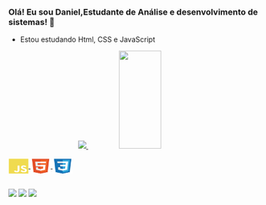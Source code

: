 ### Olá! Eu sou Daniel,Estudante de Análise e desenvolvimento de sistemas! 👋



- Estou estudando Html, CSS e JavaScript

<div align="center">
  <a href="https://github.com/D4niel001">
  <img height="195px" width"49%" src="https://github-readme-stats.vercel.app/api?username=D4niel001&show_icons=true&theme=dracula&include_all_commits=true&count_private=true"/>
  <img height="195px" width="41%" src="https://github-readme-stats.vercel.app/api/top-langs/?username=D4niel001&layout=compact&langs_count=7&theme=dracula"/>
</div>
<div style="display: inline_block"><br>
  <img align="center" alt="Rafa-Js" height="30" width="40" src="https://raw.githubusercontent.com/devicons/devicon/master/icons/javascript/javascript-plain.svg">
  <img align="center" alt="Rafa-HTML" height="30" width="40" src="https://raw.githubusercontent.com/devicons/devicon/master/icons/html5/html5-original.svg">
  <img align="center" alt="Rafa-CSS" height="30" width="40" src="https://raw.githubusercontent.com/devicons/devicon/master/icons/css3/css3-original.svg">
</div>

##

<div>
   <a href="https://instagram.com/rafaballerini" target="_blank"><img src="https://img.shields.io/badge/-Instagram-%23E4405F?style=for-the-badge&logo=instagram&logoColor=white" target="_blank"></a>
  <a href = "daniel.slip08@gmail.com"><img src="https://img.shields.io/badge/-Gmail-%23333?style=for-the-badge&logo=gmail&logoColor=white" target="_blank"></a>
  <a href="https://www.linkedin.com/in/daniel-filipe-dantas-170422242" target="_blank"><img src="https://img.shields.io/badge/-LinkedIn-%230077B5?style=for-the-badge&logo=linkedin&logoColor=white" target="_blank"></a> 
</div>
